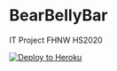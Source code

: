 # BearBellyBar
IT Project FHNW HS2020

[![Deploy to Heroku](https://img.shields.io/badge/deploy%20to-Heroku-6762a6.svg?longCache=true)](https://heroku.com/deploy)
